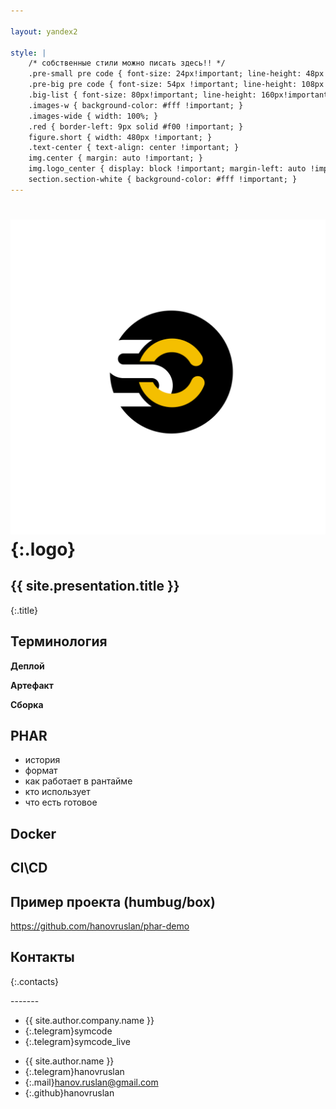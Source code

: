 ```yaml
---

layout: yandex2

style: |
    /* собственные стили можно писать здесь!! */
    .pre-small pre code { font-size: 24px!important; line-height: 48px!important; }
    .pre-big pre code { font-size: 54px !important; line-height: 108px !important; } #  9 lines x 52 symbols
    .big-list { font-size: 80px!important; line-height: 160px!important; }
    .images-w { background-color: #fff !important; }
    .images-wide { width: 100%; }
    .red { border-left: 9px solid #f00 !important; }
    figure.short { width: 480px !important; }
    .text-center { text-align: center !important; }
    img.center { margin: auto !important; }
    img.logo_center { display: block !important; margin-left: auto !important; margin-right: auto !important; width: 50% !important; }
    section.section-white { background-color: #fff !important; }
---
```


# ![](pictures/symcode-logo.svg){:.logo}

## {{ site.presentation.title }}
{:.title}

## Терминология
**Деплой**

**Артефакт**

**Сборка**

## PHAR
* история
* формат
* как работает в рантайме
* кто использует
* что есть готовое

## Docker

## CI\CD

## Пример проекта (humbug/box)

https://github.com/hanovruslan/phar-demo

## Контакты
{:.contacts}

<figure markdown="1">

</figure>
<!-- разделитель контактов -->
-------

<!-- left -->
- {{ site.author.company.name }}
- {:.telegram}symcode
- {:.telegram}symcode_live

<!-- right -->
- {{ site.author.name }}
- {:.telegram}hanovruslan
- {:.mail}hanov.ruslan@gmail.com
- {:.github}hanovruslan
